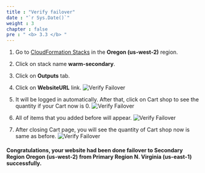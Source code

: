 ```yaml
---
title : "Verify failover"
date : "`r Sys.Date()`"
weight : 3
chapter : false
pre : " <b> 3.3 </b> "
---
```


1. Go to [CloudFormation Stacks](https://us-west-2.console.aws.amazon.com/cloudformation/home?region=us-west-2#/stacks/stackinfo?filteringText=&filteringStatus=active&viewNested=true) in the **Oregon (us-west-2)** region.
2. Click on stack name **warm-secondary**.
3. Click on **Outputs** tab.
4. Click on **WebsiteURL** link.
![Verify Failover](../../images/3.failover/3.3.verifyfailover/3.3.1verifyfailover.png?width=90pc)

5. It will be logged in automatically. After that, click on Cart shop to see the quantity if your Cart now is 0.
![Verify Failover](../../images/3.failover/3.3.verifyfailover/3.3.2verifyfailover.png?width=90pc)

6. All of items that you added before will appear. 
![Verify Failover](../../images/3.failover/3.3.verifyfailover/3.3.3verifyfailover.png?width=90pc)

7. After closing Cart page, you will see the quantity of Cart shop now is same as before.
![Verify Failover](../../images/3.failover/3.3.verifyfailover/3.3.4verifyfailover.png?width=90pc)


#### Congratulations, your website had been done failover to Secondary Region **Oregon (us-west-2)** from Primary Region **N. Virginia (us-east-1)** successfully.